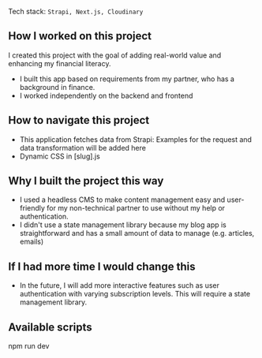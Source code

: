 Tech stack: ```Strapi, Next.js, Cloudinary```
## How I worked on this project
I created this project with the goal of adding real-world value and enhancing my financial literacy.

- I built this app based on requirements from my partner, who has a background in finance.
- I worked independently on the backend and frontend
## How to navigate this project
- This application fetches data from Strapi: Examples for the request and data transformation will be added here
- Dynamic CSS in [slug].js
## Why I built the project this way
- I used a headless CMS to make content management easy and user-friendly for my non-technical partner to use without my help or authentication.
- I didn't use a state management library because my blog app is straightforward and has a small amount of data to manage (e.g. articles, emails)
## If I had more time I would change this
- In the future, I will add more interactive features such as user authentication with varying subscription levels. This will require a state management library.
## Available scripts
npm run dev